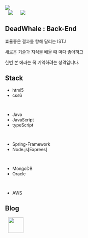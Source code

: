 <img src="https://capsule-render.vercel.app/api?type=wave&color=auto&width=100%&height=300&section=header&text=DeadWhale&fontSize=90" />
<div>
    <img 
        src="https://hits.seeyoufarm.com/api/count/incr/badge.svg?url=https://github.com/Whale0928"
        style="height : auto; margin-left : 10px; margin-right : 10px;"/>
    <img 
        src="https://img.shields.io/github/followers/Whale0928?label=Whale%20Followers&style=social"
        style="height : auto; margin-left : 10px; margin-right : 10px;"/>
</div>

## DeadWhale : Back-End

효율좋은 결과를 향해 달리는 ISTJ 

새로운 기술과 지식을 배울 때 마다 좋아하고

한번 본 에러는 꼭 기억하려는 성격입니다.

## Stack
- html5
- css6
<br>

- Java 
- JavaScript
- typeScript
<br>

- Spring-Framework
- Node.js[Exprees]
<br>

- MongoDB
- Oracle
<br>

- AWS

## Blog

<a href="https://velog.io/@disdos0928" style="border-radius : 25px;">
    <img  src="https://velog.velcdn.com/images/kim-mg/post/b6928585-e245-4e5f-b878-0bbf278e5886/velog_logo.png" 
       style="witdh:100px; height : 50px;  margin-left : 10px; margin-right : 10px; "/>
</a>
